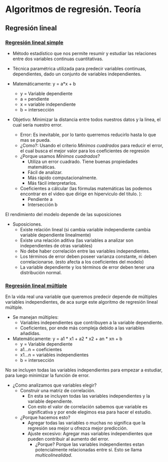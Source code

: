 
# Algoritmos de regresión. Teoría

## Regresión lineal

### [Regresión lineal simple](https://www.youtube.com/watch?v=5TcA5M5z4sA&list=PLJjOveEiVE4Dk48EI7I-67PEleEC5nxc3&index=15&t=1s)

- Método estadístico que nos permite resumir y estudiar las relaciones entre dos variables continuas cuantitativas.
- Técnica paramétrica utilizada para predecir variables continuas, dependientes, dado un conjunto de variables independientes. 
- Matemáticamente: y = a*x + b
    - y = Variable dependiente
    - a = pendiente
    - x = variable independiente
    - b = intersección

- Objetivo: Minimizar la distancia entre todos nuestros datos y la linea, el cual sería nuestro error.
    - Error: Es inevitable, por lo tanto querremos reducirlo hasta lo que mas se pueda.
    - ¿Como?: Usando el criterio *Mínimos cuadrados* para reducir el error, el cual busca el mejor valor para los coeficientes de regresión
    - ¿Porque usamos *Mínimos cuadrados*?
        - Utiliza un error cuadrado. Tiene buenas propiedades matemáticas. 
        - Fácil de analizar. 
        - Más rápido computacionalmente.
        - Más fácil interpretarlos. 
    - Coeficientes a cálcular (las fórmulas matemáticas las podemos encontrar en el video que dirige en hiperviculo del titulo. ):
        - Pendiente a
        - Intersección b

El rendimiento del modelo depende de las suposiciones
- Suposiciones.
    - Existe relación lineal (si cambia variable independiente cambia variable dependiente linealmente)
    - Existe una relación aditiva (las variables a analizar son independientes de otras variables)
    - No debe haber correlación entre las variables independientes.
    - Los términos de error deben poseer varianza constante, ni deben correlacionarse. (esto afecta a los coeficientes del modelo)
    - La variable dependiente y los términos de error deben tener una distribución normal.

### [Regresión lineal múltiple](https://www.youtube.com/watch?v=wMg1HU6pfnk&list=PLJjOveEiVE4Dk48EI7I-67PEleEC5nxc3&index=17)

En la vida real una variable que queremos predecir depende de múltiples variables independientes, de aca surge este algoritmo de regresión lineal múltiple.

- Se manejan múltiples:
    - Variables independientes que contribuyen a la variable dependiente.
    - Coeficientes, por ende más compleja debido a las variables añadidas.
- Matemáticamente: y = a1 * x1 + a2 * x2 + an * xn + b
    - y = Variable dependiente
    - a1...n = coeficientes
    - x1...n = variables independientes
    - b = intersección

No se incluyen todas las variables independientes para empezar a estudiar, para luego minimizar la función de error.
- ¿Como analizamos que variables elegir?
    - Construir una matriz de correlación. 
        - En esta se incluyen todas las variables independientes y la variable dependiente. 
        - Con esto el valor de correlación sabemos que variable es significativa y por ende elegimos esa para hacer el estudio.
    - ¿Porque hacemos esto? 
        - Agregar todas las variables o muchas no significa que la regresión sea mejor u ofrezca mejor predicción. 
        - Ajuste excesivo: Agregar mas variables independientes que pueden contribuir al aumento del error. 
            - ¿Porque? Porque las variables independientes estan potencialmente relacionadas entre sí. Esto se llama *multicolinealidad*.  